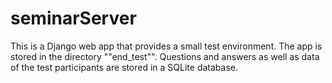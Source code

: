 # seminarServer
This is a Django web app that provides a small test environment. 
The app is stored in the directory ""end_test"". Questions and answers 
as well as data of the test participants are stored in a SQLite database. 
